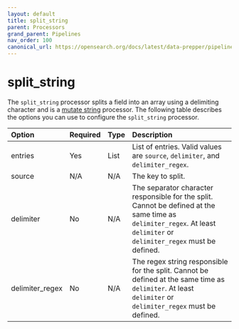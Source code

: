 ```yaml
---
layout: default
title: split_string
parent: Processors
grand_parent: Pipelines
nav_order: 100
canonical_url: https://opensearch.org/docs/latest/data-prepper/pipelines/configuration/processors/split-string/
---
```


# split_string


The `split_string` processor splits a field into an array using a delimiting character and is a [mutate string](https://github.com/opensearch-project/data-prepper/tree/main/data-prepper-plugins/mutate-string-processors#mutate-string-processors) processor. The following table describes the options you can use to configure the `split_string` processor.

<!--
This table is autogenerated. Do not edit it.
- name: split_string
- pluginType: processor
- source: https://github.com/opensearch-project/data-prepper/blob/c4455a7785bc2da4358067c217be7085e0bc8d0f/data-prepper-plugins/mutate-string-processors/src/main/java/org/opensearch/dataprepper/plugins/processor/mutatestring/SplitStringProcessorConfig.java
-->

Option | Required | Type | Description
:--- | :--- | :--- | :---
entries | Yes | List | List of entries. Valid values are `source`, `delimiter`, and `delimiter_regex`.
source | N/A | N/A | The key to split.
delimiter | No | N/A | The separator character responsible for the split. Cannot be defined at the same time as `delimiter_regex`. At least `delimiter` or `delimiter_regex` must be defined.
delimiter_regex | No | N/A | The regex string responsible for the split. Cannot be defined at the same time as `delimiter`. At least `delimiter` or `delimiter_regex` must be defined.

<!---## Configuration

Content will be added to this section.

## Metrics

Content will be added to this section.--->